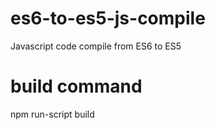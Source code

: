 # es6-to-es5-js-compile
Javascript code compile from ES6 to ES5

# build command
npm run-script build

